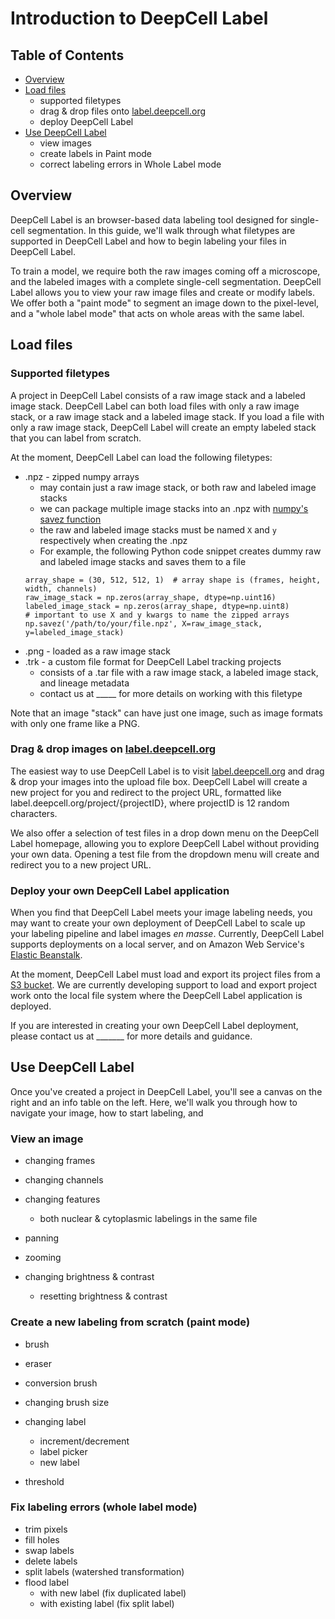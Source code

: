 # Introduction to DeepCell Label

## Table of Contents

* [Overview](#overview)
* [Load files](#load-files)
    * supported filetypes
    * drag & drop files onto [label.deepcell.org](label.deepcell.org)
    * deploy DeepCell Label
* [Use DeepCell Label](#use-deepcell-label)
    * view images
    * create labels in Paint mode
    * correct labeling errors in Whole Label mode

## Overview

DeepCell Label is an browser-based data labeling tool designed for single-cell segmentation. In this guide, we'll walk through what filetypes are supported in DeepCell Label and how to begin labeling your files in DeepCell Label.

To train a model, we require both the raw images coming off a microscope, and the labeled images with a complete single-cell segmentation. DeepCell Label allows you to view your raw image files and create or modify labels. We offer both a "paint mode" to segment an image down to the pixel-level, and a "whole label mode" that acts on whole areas with the same label.



## Load files

### Supported filetypes

A project in DeepCell Label consists of a raw image stack and a labeled image stack. DeepCell Label can both load files with only a raw image stack, or a raw image stack and a labeled image stack. If you load a file with only a raw image stack, DeepCell Label will create an empty labeled stack that you can label from scratch.

At the moment, DeepCell Label can load the following filetypes:
* .npz - zipped numpy arrays
    * may contain just a raw image stack, or both raw and labeled image stacks
    * we can package multiple image stacks into an .npz with [numpy's savez function](https://numpy.org/doc/stable/reference/generated/numpy.savez.html)
    * the raw and labeled image stacks must be named `X` and `y` respectively when creating the .npz
    * For example, the following Python code snippet creates dummy raw and labeled image stacks and saves them to a file
    ```
    array_shape = (30, 512, 512, 1)  # array shape is (frames, height, width, channels)
    raw_image_stack = np.zeros(array_shape, dtype=np.uint16)
    labeled_image_stack = np.zeros(array_shape, dtype=np.uint8)
    # important to use X and y kwargs to name the zipped arrays
    np.savez('/path/to/your/file.npz', X=raw_image_stack, y=labeled_image_stack)
    ```
* .png - loaded as a raw image stack
* .trk - a custom file format for DeepCell Label tracking projects
    * consists of a .tar file with a raw image stack, a labeled image stack, and lineage metadata
    * contact us at _____ for more details on working with this filetype

Note that an image "stack" can have just one image, such as image formats with only one frame like a PNG.

### Drag & drop images on [label.deepcell.org](label.deepcell.org)

The easiest way to use DeepCell Label is to visit [label.deepcell.org](label.deepcell.org) and drag & drop your images into the upload file box. DeepCell Label will create a new project for you and redirect to the project URL, formatted like label.deepcell.org/project/{projectID}, where projectID is 12 random characters.

We also offer a selection of test files in a drop down menu on the DeepCell Label homepage, allowing you to explore DeepCell Label without providing your own data. Opening a test file from the dropdown menu will create and redirect you to a new project URL.

### Deploy your own DeepCell Label application

When you find that DeepCell Label meets your image labeling needs, you may want to create your own deployment of DeepCell Label to scale up your labeling pipeline and label images _en masse_. Currently, DeepCell Label supports deployments on a local server, and on Amazon Web Service's [Elastic Beanstalk](https://aws.amazon.com/elasticbeanstalk/).

At the moment, DeepCell Label must load and export its project files from a [S3 bucket](https://aws.amazon.com/s3/). We are currently developing support to load and export project work onto the local file system where the DeepCell Label application is deployed.

If you are interested in creating your own DeepCell Label deployment, please contact us at _______ for more details and guidance.


## Use DeepCell Label

Once you've created a project in DeepCell Label, you'll see a canvas on the right and an info table on the left. Here, we'll walk you through how to navigate your image, how to start labeling, and 

### View an image

* changing frames
* changing channels
* changing features
    * both nuclear & cytoplasmic labelings in the same file

* panning
* zooming
* changing brightness & contrast
    * resetting brightness & contrast

### Create a new labeling from scratch (paint mode)


* brush
* eraser
* conversion brush

* changing brush size
* changing label
    * increment/decrement
    * label picker
    * new label

* threshold

### Fix labeling errors (whole label mode)

* trim pixels
* fill holes
* swap labels
* delete labels
* split labels (watershed transformation)
* flood label
    * with new label (fix duplicated label)
    * with existing label (fix split label)

